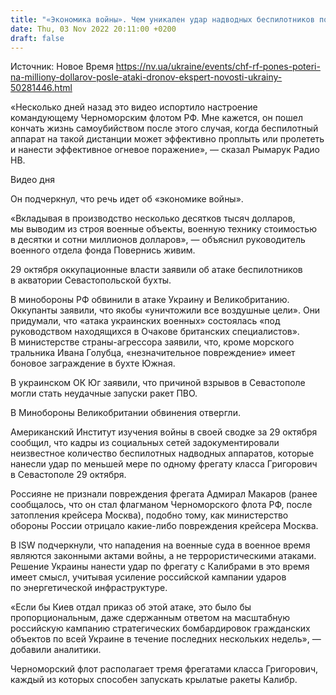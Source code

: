 ```yaml
---
title: "«Экономика войны». Чем уникален удар надводных беспилотников по ЧФ РФ — руководитель военного отдела фонда Повернись живим"
date: Thu, 03 Nov 2022 20:11:00 +0200
draft: false
---
```

Источник: Новое Время https://nv.ua/ukraine/events/chf-rf-pones-poteri-na-milliony-dollarov-posle-ataki-dronov-ekspert-novosti-ukrainy-50281446.html


«Несколько дней назад это видео испортило настроение командующему Черноморским флотом РФ. Мне кажется, он пошел кончать жизнь самоубийством после этого случая, когда беспилотный аппарат на такой дистанции может эффективно проплыть или пролететь и нанести эффективное огневое поражение», — сказал Рымарук Радио НВ.

 Видео дня   

Он подчеркнул, что речь идет об «экономике войны».

«Вкладывая в производство несколько десятков тысяч долларов, мы выводим из строя военные объекты, военную технику стоимостью в десятки и сотни миллионов долларов», — объяснил руководитель военного отдела фонда Повернись живим.

29 октября оккупационные власти заявили об атаке беспилотников в акватории Севастопольской бухты.

В минобороны РФ обвинили в атаке Украину и Великобританию. Оккупанты заявили, что якобы «уничтожили все воздушные цели». Они придумали, что «атака украинских военных» состоялась «под руководством находящихся в Очакове британских специалистов». В министерстве страны-агрессора заявили, что, кроме морского тральника Ивана Голубца, «незначительное повреждение» имеет боновое заграждение в бухте Южная.

В украинском ОК Юг заявили, что причиной взрывов в Севастополе могли стать неудачные запуски ракет ПВО.

В Минобороны Великобритании обвинения отвергли.

Американский Институт изучения войны в своей сводке за 29 октября сообщил, что кадры из социальных сетей задокументировали неизвестное количество беспилотных надводных аппаратов, которые нанесли удар по меньшей мере по одному фрегату класса Григорович в Севастополе 29 октября.

Россияне не признали повреждения фрегата Адмирал Макаров (ранее сообщалось, что он стал флагманом Черноморского флота РФ, после затопления крейсера Москва), подобно тому, как министерство обороны России отрицало какие-либо повреждения крейсера Москва.

В ISW подчеркнули, что нападения на военные суда в военное время являются законными актами войны, а не террористическими атаками. Решение Украины нанести удар по фрегату с Калибрами в это время имеет смысл, учитывая усиление российской кампании ударов по энергетической инфраструктуре.

«Если бы Киев отдал приказ об этой атаке, это было бы пропорциональным, даже сдержанным ответом на масштабную российскую кампанию стратегических бомбардировок гражданских объектов по всей Украине в течение последних нескольких недель», — добавили аналитики.

Черноморский флот располагает тремя фрегатами класса Григорович, каждый из которых способен запускать крылатые ракеты Калибр.
